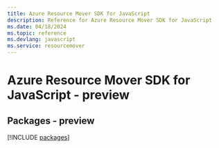 ```yaml
---
title: Azure Resource Mover SDK for JavaScript
description: Reference for Azure Resource Mover SDK for JavaScript
ms.date: 04/18/2024
ms.topic: reference
ms.devlang: javascript
ms.service: resourcemover
---
```

# Azure Resource Mover SDK for JavaScript - preview
## Packages - preview
[!INCLUDE [packages](resource-mover-index.md)]